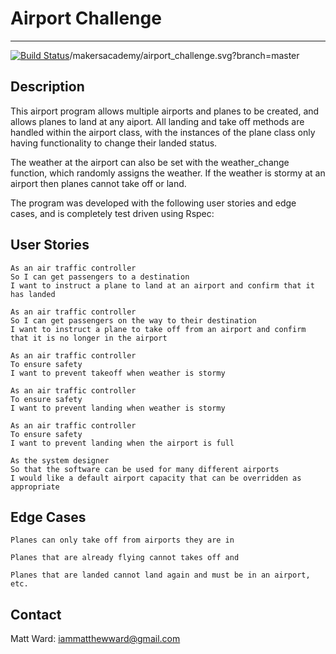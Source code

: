 # Airport Challenge
---------
[![Build Status](https://travis-ci.org/makersacademy/airport_challenge.svg?branch=master)](https://travis-ci.org/makersacademy/airport_challenge)/makersacademy/airport_challenge.svg?branch=master

Description
---------

This airport program allows multiple airports and planes to be created, and allows planes to land at any aiport. All landing and take off methods are handled within the airport class, with the instances of the plane class only having functionality to change their landed status.

The weather at the airport can also be set with the weather_change function, which randomly assigns the weather. If the weather is stormy at an airport then planes cannot take off or land.

The program was developed with the following user stories and edge cases, and is completely test driven using Rspec:

User Stories
---------

```
As an air traffic controller
So I can get passengers to a destination
I want to instruct a plane to land at an airport and confirm that it has landed

As an air traffic controller
So I can get passengers on the way to their destination
I want to instruct a plane to take off from an airport and confirm that it is no longer in the airport

As an air traffic controller
To ensure safety
I want to prevent takeoff when weather is stormy

As an air traffic controller
To ensure safety
I want to prevent landing when weather is stormy

As an air traffic controller
To ensure safety
I want to prevent landing when the airport is full

As the system designer
So that the software can be used for many different airports
I would like a default airport capacity that can be overridden as appropriate
```
Edge Cases
---------
```
Planes can only take off from airports they are in

Planes that are already flying cannot takes off and

Planes that are landed cannot land again and must be in an airport, etc.
```

Contact
---------
Matt Ward: iammatthewward@gmail.com
